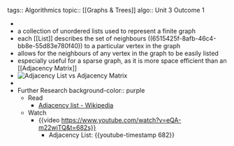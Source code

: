 tags:: Algorithmics
topic:: [[Graphs & Trees]]
algo:: Unit 3 Outcome 1

-
- a collection of unordered lists used to represent a finite graph
- each [[List]] describes the set of neighbours ((6515425f-8afb-46c4-bb8e-55d83e780f40)) to a particular vertex in the graph
- allows for the neighbours of any vertex in the graph to be easily listed
- especially useful for a sparse graph, as it is more space efficient than an [[Adjacency Matrix]]
- ![Adjacency List vs Adjacency Matrix](https://i.ytimg.com/vi/k1wraWzqtvQ/hq720.jpg)
-
- Further Research
  background-color:: purple
	- Read
		- [Adjacency list - Wikipedia](https://en.wikipedia.org/wiki/Adjacency_list)
	- Watch
		- {{video https://www.youtube.com/watch?v=eQA-m22wjTQ&t=682s}}
			- Adjacency List: {{youtube-timestamp 682}}